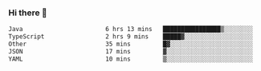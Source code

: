 ### Hi there 👋

<!--START_SECTION:waka-->

```txt
Java                       6 hrs 13 mins   ████████████████▒░░░░░░░░   65.02 %
TypeScript                 2 hrs 9 mins    █████▓░░░░░░░░░░░░░░░░░░░   22.56 %
Other                      35 mins         █▓░░░░░░░░░░░░░░░░░░░░░░░   06.12 %
JSON                       17 mins         ▓░░░░░░░░░░░░░░░░░░░░░░░░   03.13 %
YAML                       10 mins         ▒░░░░░░░░░░░░░░░░░░░░░░░░   01.89 %
```

<!--END_SECTION:waka-->

<!--
**jerry-shao/jerry-shao** is a ✨ _special_ ✨ repository because its `README.md` (this file) appears on your GitHub profile.

Here are some ideas to get you started:

- 🔭 I’m currently working on ...
- 🌱 I’m currently learning ...
- 👯 I’m looking to collaborate on ...
- 🤔 I’m looking for help with ...
- 💬 Ask me about ...
- 📫 How to reach me: ...
- 😄 Pronouns: ...
- ⚡ Fun fact: ...
-->
